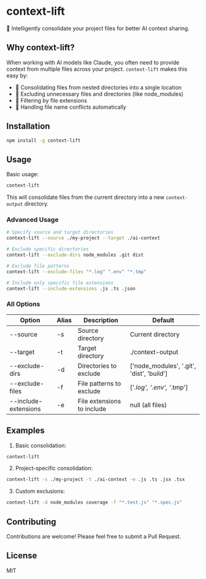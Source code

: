 # context-lift

🚀 Intelligently consolidate your project files for better AI context sharing.

## Why context-lift?

When working with AI models like Claude, you often need to provide context from multiple files across your project. `context-lift` makes this easy by:

- 📂 Consolidating files from nested directories into a single location
- 🚫 Excluding unnecessary files and directories (like node_modules)
- 🎯 Filtering by file extensions
- 🔄 Handling file name conflicts automatically

## Installation

```bash
npm install -g context-lift
```

## Usage

Basic usage:
```bash
context-lift
```

This will consolidate files from the current directory into a new `context-output` directory.

### Advanced Usage

```bash
# Specify source and target directories
context-lift --source ./my-project --target ./ai-context

# Exclude specific directories
context-lift --exclude-dirs node_modules .git dist

# Exclude file patterns
context-lift --exclude-files "*.log" ".env" "*.tmp"

# Include only specific file extensions
context-lift --include-extensions .js .ts .json
```

### All Options

| Option | Alias | Description | Default |
|--------|-------|-------------|---------|
| --source | -s | Source directory | Current directory |
| --target | -t | Target directory | ./context-output |
| --exclude-dirs | -d | Directories to exclude | ['node_modules', '.git', 'dist', 'build'] |
| --exclude-files | -f | File patterns to exclude | ['*.log', '.env', '*.tmp'] |
| --include-extensions | -e | File extensions to include | null (all files) |

## Examples

1. Basic consolidation:
```bash
context-lift
```

2. Project-specific consolidation:
```bash
context-lift -s ./my-project -t ./ai-context -e .js .ts .jsx .tsx
```

3. Custom exclusions:
```bash
context-lift -d node_modules coverage -f "*.test.js" "*.spec.js"
```

## Contributing

Contributions are welcome! Please feel free to submit a Pull Request.

## License

MIT